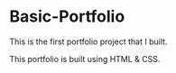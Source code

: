 # Basic-Portfolio

This is the first portfolio project that I built. 

This portfolio is built using HTML & CSS.